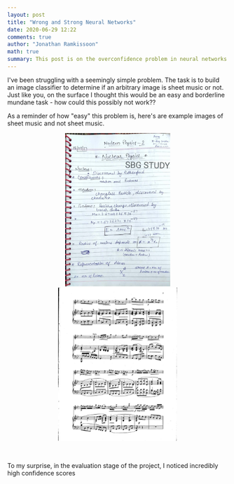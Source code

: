 ```yaml
---
layout: post
title: "Wrong and Strong Neural Networks"
date: 2020-06-29 12:22
comments: true
author: "Jonathan Ramkissoon"
math: true
summary: This post is on the overconfidence problem in neural networks
---
```


I've been struggling with a seemingly simple problem. The task is to build an image classifier to determine if an arbitrary image is sheet music or not. Just like you, on the surface I thought this would be an easy and borderline mundane task - how could this possibly not work??

As a reminder of how "easy" this problem is, here's are example images of sheet music and not sheet music.

<p align="center">
  <img src="/assets/maybe-sheet-music.jpg" height="350">
  <img src="/assets/yes-sheet-music.jpg" height="350">
</p>

&nbsp;

To my surprise, in the evaluation stage of the project, I noticed incredibly high confidence scores
